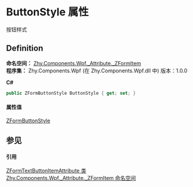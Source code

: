 # ButtonStyle 属性


按钮样式



## Definition
**命名空间：** <a href="1704a9e0-6dc3-a365-1137-c6b3c4265dac">Zhy.Components.Wpf._Attribute._ZFormItem</a>  
**程序集：** Zhy.Components.Wpf (在 Zhy.Components.Wpf.dll 中) 版本：1.0.0

**C#**
``` C#
public ZFormButtonStyle ButtonStyle { get; set; }
```



#### 属性值
<a href="f07d030b-3a91-b3e6-8cd6-83cc0c570c8f">ZFormButtonStyle</a>

## 参见


#### 引用
<a href="a53a045d-c2dd-cd65-01be-4b12ee61ad58">ZFormTextButtonItemAttribute 类</a>  
<a href="1704a9e0-6dc3-a365-1137-c6b3c4265dac">Zhy.Components.Wpf._Attribute._ZFormItem 命名空间</a>  
